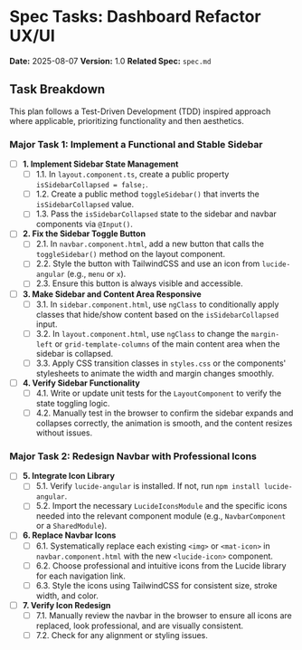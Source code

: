 # Spec Tasks: Dashboard Refactor UX/UI

**Date:** 2025-08-07
**Version:** 1.0
**Related Spec:** `spec.md`

## Task Breakdown

This plan follows a Test-Driven Development (TDD) inspired approach where applicable, prioritizing functionality and then aesthetics.

### Major Task 1: Implement a Functional and Stable Sidebar

- [ ] **1. Implement Sidebar State Management**
    - [ ] 1.1. In `layout.component.ts`, create a public property `isSidebarCollapsed = false;`.
    - [ ] 1.2. Create a public method `toggleSidebar()` that inverts the `isSidebarCollapsed` value.
    - [ ] 1.3. Pass the `isSidebarCollapsed` state to the sidebar and navbar components via `@Input()`.

- [ ] **2. Fix the Sidebar Toggle Button**
    - [ ] 2.1. In `navbar.component.html`, add a new button that calls the `toggleSidebar()` method on the layout component.
    - [ ] 2.2. Style the button with TailwindCSS and use an icon from `lucide-angular` (e.g., `menu` or `x`).
    - [ ] 2.3. Ensure this button is always visible and accessible.

- [ ] **3. Make Sidebar and Content Area Responsive**
    - [ ] 3.1. In `sidebar.component.html`, use `ngClass` to conditionally apply classes that hide/show content based on the `isSidebarCollapsed` input.
    - [ ] 3.2. In `layout.component.html`, use `ngClass` to change the `margin-left` or `grid-template-columns` of the main content area when the sidebar is collapsed.
    - [ ] 3.3. Apply CSS transition classes in `styles.css` or the components' stylesheets to animate the width and margin changes smoothly.

- [ ] **4. Verify Sidebar Functionality**
    - [ ] 4.1. Write or update unit tests for the `LayoutComponent` to verify the state toggling logic.
    - [ ] 4.2. Manually test in the browser to confirm the sidebar expands and collapses correctly, the animation is smooth, and the content resizes without issues.

### Major Task 2: Redesign Navbar with Professional Icons

- [ ] **5. Integrate Icon Library**
    - [ ] 5.1. Verify `lucide-angular` is installed. If not, run `npm install lucide-angular`.
    - [ ] 5.2. Import the necessary `LucideIconsModule` and the specific icons needed into the relevant component module (e.g., `NavbarComponent` or a `SharedModule`).

- [ ] **6. Replace Navbar Icons**
    - [ ] 6.1. Systematically replace each existing `<img>` or `<mat-icon>` in `navbar.component.html` with the new `<lucide-icon>` component.
    - [ ] 6.2. Choose professional and intuitive icons from the Lucide library for each navigation link.
    - [ ] 6.3. Style the icons using TailwindCSS for consistent size, stroke width, and color.

- [ ] **7. Verify Icon Redesign**
    - [ ] 7.1. Manually review the navbar in the browser to ensure all icons are replaced, look professional, and are visually consistent.
    - [ ] 7.2. Check for any alignment or styling issues.
